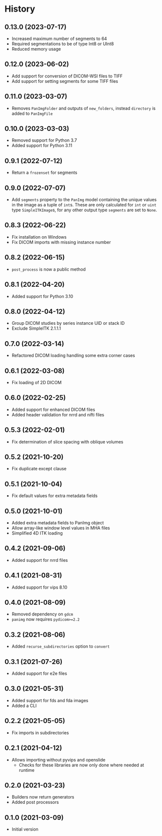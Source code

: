 # History

## 0.13.0 (2023-07-17)

* Increased maximum number of segments to 64
* Required segmentations to be of type Int8 or UInt8
* Reduced memory usage

## 0.12.0 (2023-06-02)

* Add support for conversion of DICOM-WSI files to TIFF
* Add support for setting segments for some TIFF files

## 0.11.0 (2023-03-07)

* Removes `PanImgFolder` and outputs of `new_folders`, instead `directory` is added to `PanImgFile`

## 0.10.0 (2023-03-03)

* Removed support for Python 3.7
* Added support for Python 3.11

## 0.9.1 (2022-07-12)

* Return a `frozenset` for segments

## 0.9.0 (2022-07-07)

* Add `segments` property to the `PanImg` model containing the unique values in the image as a tuple of `int`s.
  These are only calculated for `int` or `uint` type `SimpleITKImage`s, for any other output type `segments` are set to `None`.

## 0.8.3 (2022-06-22)

* Fix installation on Windows
* Fix DICOM imports with missing instance number

## 0.8.2 (2022-06-15)

* `post_process` is now a public method

## 0.8.1 (2022-04-20)

* Added support for Python 3.10

## 0.8.0 (2022-04-12)

* Group DICOM studies by series instance UID or stack ID
* Exclude SimpleITK 2.1.1.1

## 0.7.0 (2022-03-14)

* Refactored DICOM loading handling some extra corner cases

## 0.6.1 (2022-03-08)

* Fix loading of 2D DICOM

## 0.6.0 (2022-02-25)

* Added support for enhanced DICOM files
* Added header validation for nrrd and nifti files

## 0.5.3 (2022-02-01)

* Fix determination of slice spacing with oblique volumes

## 0.5.2 (2021-10-20)

* Fix duplicate except clause

## 0.5.1 (2021-10-04)

* Fix default values for extra metadata fields

## 0.5.0 (2021-10-01)

* Added extra metadata fields to PanImg object
* Allow array-like window level values in MHA files
* Simplified 4D ITK loading

## 0.4.2 (2021-09-06)

* Added support for nrrd files

## 0.4.1 (2021-08-31)

* Added support for vips 8.10

## 0.4.0 (2021-08-09)

* Removed dependency on `gdcm`
* `panimg` now requires `pydicom>=2.2`

## 0.3.2 (2021-08-06)

* Added `recurse_subdirectories` option to `convert`

## 0.3.1 (2021-07-26)

* Added support for e2e files

## 0.3.0 (2021-05-31)

* Added support for fds and fda images
* Added a CLI

## 0.2.2 (2021-05-05)

* Fix imports in subdirectories

## 0.2.1 (2021-04-12)

* Allows importing without pyvips and openslide
  * Checks for these libraries are now only done where needed at runtime

## 0.2.0 (2021-03-23)

* Builders now return generators
* Added post processors

## 0.1.0 (2021-03-09)

* Initial version
